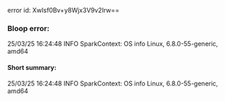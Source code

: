 error id: XwIsf0Bv+y8Wjx3V9v2Irw==
### Bloop error:

25/03/25 16:24:48 INFO SparkContext: OS info Linux, 6.8.0-55-generic, amd64
#### Short summary: 

25/03/25 16:24:48 INFO SparkContext: OS info Linux, 6.8.0-55-generic, amd64